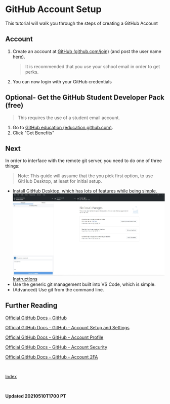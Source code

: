 # GitHub Account Setup

This tutorial will walk you through the steps of creating a GitHub Account

## Account

1. Create an account at [GitHub (github.com/join)](https://github.com/join) (and post the user name here).
   > It is recommended that you use your school email in order to get perks.
2. You can now login with your GitHub credentials

## Optional- Get the GitHub Student Developer Pack (free)

> This requires the use of a student email account.

1. Go to [GitHub education (education.github.com)](https://education.github.com).
2. Click "Get Benefits"

## Next

In order to interface with the remote git server, you need to do one of three things:
   > Note: This guide will assume that the you pick first option, to use GitHub Desktop, at least for initial setup.

- Install GitHub Desktop, which has lots of features while being simple.
   ![GitHub Desktop Screenshot](GitHub_Desktop_Screenshot.JPG)
   [Instructions](setupGitHubDesktop)
- Use the generic git management built into VS Code, which is simple.
- (Advanced) Use git from the command line.

## Further Reading

[Official GitHub Docs - GitHub](https://docs.github.com/en/github)

[Official GitHub Docs - GitHub - Account Setup and Settings](https://docs.github.com/en/github/setting-up-and-managing-your-github-user-account)

[Official GitHub Docs - GitHub - Account Profile](https://docs.github.com/en/github/setting-up-and-managing-your-github-profile)

[Official GitHub Docs - GitHub - Account Security](https://docs.github.com/en/github/authenticating-to-github/keeping-your-account-and-data-secure)

[Official GitHub Docs - GitHub - Account 2FA](https://docs.github.com/en/github/authenticating-to-github/securing-your-account-with-two-factor-authentication-2fa)

<br>

[Index](https://frc6506.github.io/docs/index)

<br>

__Updated 20210510T1700 PT__
